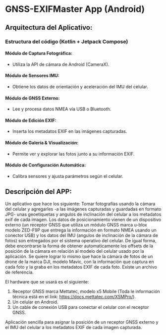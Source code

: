 # GNSS-EXIFMaster App (Android)

## Arquitectura del Aplicativo: 

### Estructura del código (Kotlin + Jetpack Compose)

#### Módulo de Captura Fotográfica:
- Utiliza la API de cámara de Android (CameraX).

#### Módulo de Sensores IMU:
- Obtiene los datos de orientación y aceleración del IMU del celular.

#### Módulo de GNSS Externo:
- Lee y procesa datos NMEA vía USB o Bluetooth.

#### Módulo de Edición EXIF:
- Inserta los metadatos EXIF en las imágenes capturadas.

#### Módulo de Galería & Visualización:
- Permite ver y explorar las fotos junto a su información EXIF.

#### Módulo de Configuración Automática:
- Calibra sensores y ajusta parámetros según el celular.

## Descripción del APP: 
Un aplicativo que hace los siguiente: Tomar fotografías usando la cámara del celular y agregarles -a las imágenes capturadas y guardadas en formato JPG- unas geoetiquetas y angulos de inclinación del celular a los metadatos exif de cada imagen. Los datos de posicionamiento vienen de un dispositivo externo (un receptor GNSS que utiliza un módulo GNSS marca u-blox modelo ZED-F9P que entrega la información en formato NMEA usando un conector USB) y los datos del IMU (angulos de inclinación de la cámara de fotos) son entregados por el sistema operativo del celular. De igual forma, debe encontrarse la forma de obtener automaticamente los offsets de la posición de la cámara en relación al modelo del celular usado por la aplicación. 
Se quiere lograr lo mismo que hace la cámara de fotos de un drone de la marca DJI, modelo Mavic, con la información que captura en cada foto y la graba en los metadatos EXIF de cada foto. Existe un archivo de referencia. 

El hardware que se usará es el siguiente:
1. Receptor GNSS marca Mettatec, modelo x5 Mobile (Toda le información técnica está en el link: https://docs.mettatec.com/X5MPro/).
2. Un celular en Android.
3. Un cable de conexión USB para conectar el celular con el receptor GNSS.

Aplicación sencilla para asignar la posición de un receptor GNSS externo y el IMU del celular a los metadatos EXIF de cada imagen capturada.
